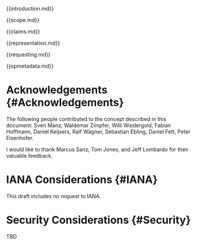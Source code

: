 
{{introduction.md}}

{{scope.md}}

{{claims.md}}

{{representation.md}}

{{requesting.md}}

{{opmetadata.md}}

# Acknowledgements {#Acknowledgements}
      
The following people contributed to the concept described in this document: Sven Manz, Waldemar Zimpfer, Willi Wiedergold, Fabian Hoffmann, Daniel Keijsers, Ralf Wagner, Sebastian Ebling, Daniel Fett, Peter Eisenhofer.
      
I would like to thank Marcus Sanz, Tom Jones, and Jeff Lombardo for their valuable feedback.
    

# IANA Considerations {#IANA}
      
This draft includes no request to IANA.
    

# Security Considerations {#Security}
      
TBD
    
